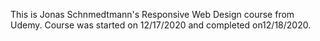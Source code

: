 This is Jonas Schnmedtmann's Responsive Web Design course from Udemy. Course was started on 12/17/2020 and completed on12/18/2020.